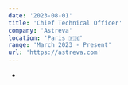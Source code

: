 ```yaml
---
date: '2023-08-01'
title: 'Chief Technical Officer'
company: 'Astreva'
location: 'Paris 🇫🇷'
range: 'March 2023 - Present'
url: 'https://astreva.com'
---
```


-
